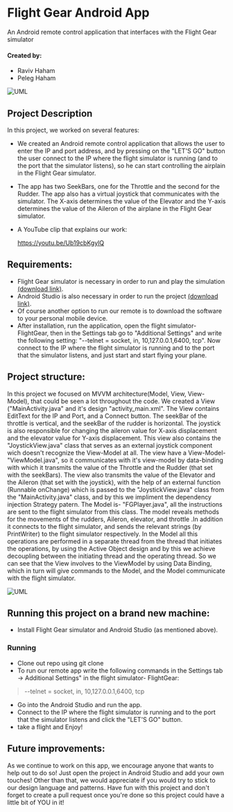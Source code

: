 # Flight Gear Android App
An Android remote control application that interfaces with the Flight Gear simulator 


#### Created by:
- Raviv Haham
- Peleg Haham

![UML](https://imgur.com/WyUWqqz.png)


Project Description
-
In this project, we worked on several features:
- We created an Android remote control application that allows the user to enter the IP and port address, and by pressing on the "LET'S GO" button the user connect to the IP where the flight simulator is running (and to the port that the simulator listens), so he can start controlling the airplain in the Flight Gear simulator.
- The app has two SeekBars, one for the Throttle and the second for the Rudder. The app also has a virtual joystick that communicates with the simulator.
  The X-axis determines the value of the Elevator and the Y-axis determines the value of the Aileron of the airplane in the Flight Gear simulator.



- A YouTube clip that explains our work: 

   https://youtu.be/Ub19cbKgylQ




## Requirements:

- Flight Gear simulator is necessary in order to run and play the simulation [(download link)](https://www.flightgear.org/download/).
- Android Studio is also necessary in order to run the project [(download link)](https://developer.android.com/studio).
- Of course another option to run our remote is to download the software to your personal mobile device.
- After installation, run the application, open the flight simulator- FlightGear, then in the Settings tab go to "Additional Settings"
 and write the following setting:
"--telnet = socket, in, 10,127.0.0.1,6400, tcp". Now connect to the IP where the flight simulator is running and to the port that the simulator listens, and just start and start flying your plane.

## Project structure:

In this project we focused on MVVM architecture(Model, View, View-Model), that could be seen a lot throughout the code.
We created a View ("MainActivity.java" and it's design "activity_main.xml". The View contains EditText for the IP and Port, and a Connect button.
The seekBar of the throttle is vertical, and the seekBar of the rudder is horizontal. The joystick is also responsible for changing the aileron value for X-axis displacement and the elevator value for Y-axis displacement. This view also contains the "JoystickView.java" class that serves as an external joystick component wich doesn't recognize the View-Model at all. The view have a View-Model- "ViewModel.java", so it communicates with it's view-model by data-binding with which it transmits the value of the Throttle and the Rudder (that set with the seekBars). The view also transmits the value of the Elevator and the Aileron (that set with the joystick), with the help of an external function (Runnable onChange) which is passed to the "JoystickView.java" class from the "MainActivity.java" class, and by this we impliment the dependency injection Strategy patern. The Model is- "FGPlayer.java", all the instructions are sent to the flight simulator from this class. The model reveals methods for the movements of the rudders, Aileron, elevator, and throttle .In addition it connects to the flight simulator, and sends the relevant strings (by PrintWriter) to the flight simulator respectively. In the Model all this operations are performed in a separate thread from the thread that initiates the operations, by using the Active Object design and by this we achieve decoupling between the initiating thread and the operating thread.
So we can see that the View involves to the ViewModel by using Data Binding, which in turn will give commands to the Model, and the Model communicate with the flight simulator.


![UML](https://imgur.com/NPSxlAi.png)

## Running this project on a brand new machine:

- Install Flight Gear simulator and Android Studio (as mentioned above).

### Running

- Clone out repo using git clone
- To run our remote app write the following commands in the Settings tab -> Additional Settings" in the flight simulator- FlightGear:

>    --telnet = socket, in, 10,127.0.0.1,6400, tcp

- Go into the Android Studio and run the app.
- Connect to the IP where the flight simulator is running and to the port that the simulator listens and click the  "LET'S GO" button.
- take a flight and Enjoy!


## Future improvements:

As we continue to work on this app, we encourage anyone that wants to help out to do so!
Just open the project in Android Studio and add your own touches!
Other than that, we would appreciate if you would try to stick to our design language and patterns.
Have fun with this project and don't forget to create a pull request once you're done so this project could have a little bit of YOU in it!
